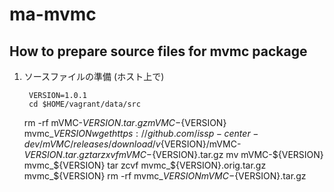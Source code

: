 # ma-mvmc

## How to prepare source files for mvmc package

1. ソースファイルの準備 (ホスト上で)

        VERSION=1.0.1   			
        cd $HOME/vagrant/data/src
	rm -rf mVMC-${VERSION}.tar.gz mVMC-${VERSION} mvmc_${VERSION}
        wget https://github.com/issp-center-dev/mVMC/releases/download/v${VERSION}/mVMC-${VERSION}.tar.gz
	tar zxvf mVMC-${VERSION}.tar.gz
	mv mVMC-${VERSION} mvmc_${VERSION}
	tar zcvf mvmc_${VERSION}.orig.tar.gz mvmc_${VERSION}
	rm -rf mvmc_${VERSION} mVMC-${VERSION}.tar.gz
